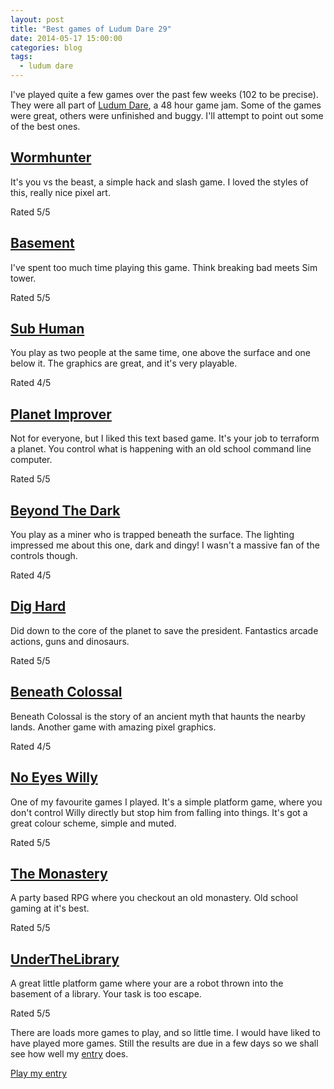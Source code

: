 ```yaml
---
layout: post
title: "Best games of Ludum Dare 29"
date: 2014-05-17 15:00:00
categories: blog
tags:
  - ludum dare
---
```


I've played quite a few games over the past few weeks (102 to be precise). They were all part of [Ludum Dare][ludum], a 48 hour game jam. Some of the games were great, others were unfinished and buggy. I'll attempt to point out some of the best ones.

## [Wormhunter][wormhunter]

It's you vs the beast, a simple hack and slash game. I loved the styles of this, really nice pixel art.

Rated 5/5

## [Basement][basement]

I've spent too much time playing this game. Think breaking bad meets Sim tower.

Rated 5/5

## [Sub Human][subhuman]

You play as two people at the same time, one above the surface and one below it. The graphics are great, and it's very playable.

Rated 4/5

## [Planet Improver][planetimprover]

Not for everyone, but I liked this text based game. It's your job to terraform a planet. You control what is happening with an old school command line computer.

Rated 5/5

## [Beyond The Dark][beyondthedark]

You play as a miner who is trapped beneath the surface. The lighting impressed me about this one, dark and dingy! I wasn't a massive fan of the controls though.

Rated 4/5

## [Dig Hard][dighard]

Did down to the core of the planet to save the president. Fantastics arcade actions, guns and dinosaurs.

Rated 5/5

## [Beneath Colossal][benethcolossal]

Beneath Colossal is the story of an ancient myth that haunts the nearby lands. Another game with amazing pixel graphics.

Rated 4/5

## [No Eyes Willy][noeyeswilly]

One of my favourite games I played. It's a simple platform game, where you don't control Willy directly but stop him from falling into things. It's got a great colour scheme, simple and muted.

Rated 5/5

## [The Monastery][monastery]

A party based RPG where you checkout an old monastery. Old school gaming at it's best.

Rated 5/5

## [UnderTheLibrary][underlibrary]

A great little platform game where your are a robot thrown into the basement of a library. Your task is too escape.

Rated 5/5

There are loads more games to play, and so little time. I would have liked to have played more games. Still the results are due in a few days so we shall see how well my [entry][entry] does.

[Play my entry][entry]

[ludum]:          http://www.ludumdare.com/compo/
[entry]:          http://www.ludumdare.com/compo/ludum-dare-29/?action=preview&uid=14756
[subhuman]:       http://www.ludumdare.com/compo/ludum-dare-29/?action=preview&uid=7136
[beyondthedark]:  http://www.ludumdare.com/compo/ludum-dare-29/?action=preview&uid=12048
[noeyeswilly]:    http://www.ludumdare.com/compo/ludum-dare-29/?action=preview&uid=34717
[wormhunter]:     http://www.ludumdare.com/compo/ludum-dare-29/?action=preview&uid=14618
[basement]:       http://www.ludumdare.com/compo/ludum-dare-29/?action=preview&uid=5862
[planetimprover]: http://www.ludumdare.com/compo/ludum-dare-29/?action=preview&uid=6821
[benethcolossal]: http://www.ludumdare.com/compo/ludum-dare-29/?action=preview&uid=33982
[dighard]:        http://www.ludumdare.com/compo/ludum-dare-29/?action=preview&uid=4433
[monastery]:      http://www.ludumdare.com/compo/ludum-dare-29/?action=preview&uid=35139
[underlibrary]:   http://www.ludumdare.com/compo/ludum-dare-29/?action=preview&uid=24934
